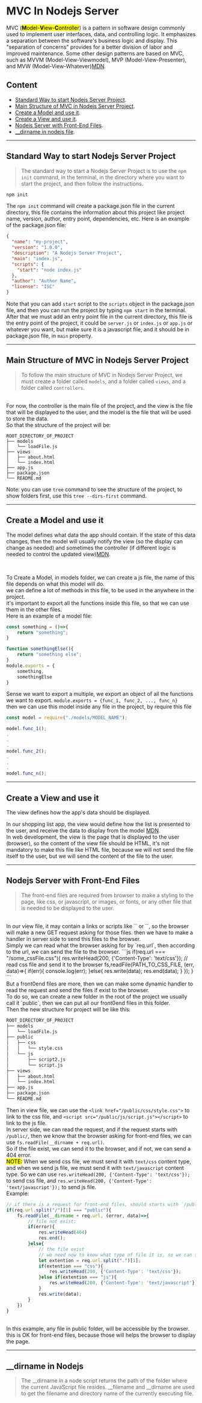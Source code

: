 # MVC In Nodejs Server
MVC (<mark><strong>M</strong>odel-<strong>V</strong>iew-<strong>C</strong>ontroller</mark>) is a pattern in software design commonly used to implement user interfaces, data, and controlling logic. It emphasizes a separation between the software's business logic and display. This "separation of concerns" provides for a better division of labor and improved maintenance. Some other design patterns are based on MVC, such as MVVM (Model-View-Viewmodel), MVP (Model-View-Presenter), and MVW (Model-View-Whatever)[MDN](https://developer.mozilla.org/en-US/docs/Glossary/MVC).

## Content
- [Standard Way to start Nodejs Server Project](#Standard-Way-to-start-Nodejs-Server-Project).
- [Main Structure of MVC in Nodejs Server Project](#Main-Structure-of-MVC-in-Nodejs-Server-Project).
- [Create a Model and use it](#Create-a-Model-and-use-it).
- [Create a View and use it](#Create-a-View-and-use-it).
- [Nodejs Server with Front-End Files](#Nodejs-Server-with-Front-End-Files).
- [__dirname in nodejs file](#__dirname-in-Nodejs).

<hr>

## Standard Way to start Nodejs Server Project
> The standard way to start a Nodejs Server Project is to use the `npm init` command, in the terminal, in the directory where you want to start the project, and then follow the instructions.
```bash
npm init
```
The `npm init` command will create a package.json file in the current directory, this file contains the information about this project like project name, version, author, entry point, dependencies, etc.
Here is an example of the package.json file:
```json
{
  "name": "my-project",
  "version": "1.0.0",
  "description": "A Nodejs Server Project",
  "main": "index.js",
  "scripts": {
    "start": "node index.js"
  },
  "author": "Author Name",
  "license": "ISC"
}
```
Note that you can add `start` script to the `scripts` object in the package.json file, and then you can run the project by typing `npm start` in the terminal.
<br>
After that we must add an entry point file in the current directory, this file is the entry point of the project, it could be `server.js` or `index.js` or `app.js` or whatever you want, but make sure it is a javascript file, and it should be in package.json file, in `main` property.

<hr>

## Main Structure of MVC in Nodejs Server Project
> To follow the main structure of MVC in Nodejs Server Project, we must create a folder called `models`, and a folder called `views`, and a folder called `controllers`.
<br>
For now, the controller is the main file of the project, and the view is the file that will be displayed to the user, and the model is the file that will be used to store the data.
<br>
So that the structure of the project will be:

```
ROOT_DIRECTORY_OF_PROJECT
├── models
│   └── loadFile.js
├── views
│   ├── about.html
│   └── index.html
├── app.js
├── package.json
└── README.md
```
Note: you can use `tree` command to see the structure of the project, to show folders first, use this `tree --dirs-first` command.

<hr>

## Create a Model and use it
The model defines what data the app should contain. If the state of this data changes, then the model will usually notify the view (so the display can change as needed) and sometimes the controller (if different logic is needed to control the updated view)[MDN](https://developer.mozilla.org/en-US/docs/Glossary/MVC#the_model).

<br>

To Create a Model, in models folder, we can create a js file, the name of this file depends on what this model will do.
<br>
we can define a lot of methods in this file, to be used in the anywhere in the project.
<br>
it's important to export all the functions inside this file, so that we can use them in the other files.
<br>
Here is an example of a model file:
```js
const something = ()=>{
    return "something";
}

function somethingElse(){
    return "something else";
}
module.exports = {
    something,
    somethingElse
}
```
Sense we want to export a multiple, we export an object of all the functions we want to export. `module.exports = {func_1, func_2, ..., func_n}`
<br>
then we can use this model inside any file in the project, by require this file
```js
const model = require("./models/MODEL_NAME");

model.func_1();
.
.
.
model.func_2();
.
.
.
model.func_n();
```

<hr>

## Create a View and use it
The view defines how the app's data should be displayed.

In our shopping list app, the view would define how the list is presented to the user, and receive the data to display from the model [MDN](https://developer.mozilla.org/en-US/docs/Glossary/MVC#the_view).
<br>
In web development, the view is the page that is displayed to the user (browser), so the content of the view file should be HTML, it's not mandatory to make this file like HTML file, because we will not send the file itself to the user, but we will send the content of the file to the user.

<hr>

## Nodejs Server with Front-End Files
> The front-end files are required from browser to make a styling to the page, like css, or javascript, or images, or fonts, or any other file that is needed to be displayed to the user.
<br>
In our view file, it may contain a links or scripts like `<link href="/some_cssFile.css">` or `<script src="some_js_file.js"></script>`, so the browser will make a new GET request asking for those files. then we have to make a handler in server side to send this files to the browser.
<br>
Simply we can read what the browser asking for by `req.url`, then according to the url, we can send the file to the browser.
```js
if(req.url === "/some_cssFile.css"){
    res.writeHead(200, {'Content-Type': 'text/css'});
    // read css file and send it to the browser
    fs,readFile(PATH_TO_CSS_FILE, (err, data)=>{
        if(err){
            console.log(err);
        }else{
            res.write(data);
            res.end(data);
        }
    });
}
```
<br>
But a front0end files are more, then we can make some dynamic handler to read the request and send the files if exist to the browser.
<br>
To do so, we can create a new folder in the root of the project we usually call it `public`, then we can put all our front0end files in this folder.
<br>
Then the new structure for project will be like this:

```bash
ROOT_DIRECTORY_OF_PROJECT
├── models
│   └── loadFile.js
├── public
│   ├── css
│   │   └── style.css
│   └── js
│       ├── script2.js
│       └── script.js
├── views
│   ├── about.html
│   └── index.html
├── app.js
├── package.json
└── README.md
```

Then in view file, we can use the `<link href="/public/css/style.css">` to link to the css file, and `<script src="/public/js/script.js"></script>` to link to the js file.
<br>
In server side, we can read the request, and if the request starts with `/public/`, then we know that the browser asking for front-end files, we can use `fs.readFile(__dirname + req.url)`.
<br>
So if the file exist, we can send it to the browser, and if not, we can send a 404 error.
<br>
<mark>NOTE:</mark> When we send css file, we must send it with `text/css` content type, and when we send js file, we must send it with `text/javascript` content type. So we can use `res.writeHead(200, {'Content-Type': 'text/css'});` to send css file, and `res.writeHead(200, {'Content-Type': 'text/javascript'});` to send js file.
<br>
Example:
```js
// if there is a request for front-end files, should starts with `/public/`, then we can send the file to the browser
if(req.url.split("/")[1] === "public"){
    fs.readFile(__dirname + req.url, (error, data)=>{
        // file not exist:
        if(error){
            res.writeHead(404)
            res.end();
        }else{
            // the file exist
            // we need now to know what type of file it is, so we can send it to the browser
            let extention = req.url.split(".")[1];
            if(extention === "css"){
                res.writeHead(200, {'Content-Type': 'text/css'});
            }else if(extention === "js"){
                res.writeHead(200, {'Content-Type': 'text/javascript'});
            }
            res.write(data);
        }
    })
}
```
<br>
In this example, any file in public folder, will be accessible by the browser.
this is OK for front-end files, because those will helps the browser to display the page.
<br>

<hr>

## __dirname in Nodejs
> The __dirname in a node script returns the path of the folder where the current JavaScript file resides. __filename and __dirname are used to get the filename and directory name of the currently executing file.
